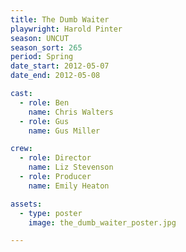 ```yaml
---
title: The Dumb Waiter
playwright: Harold Pinter
season: UNCUT
season_sort: 265
period: Spring
date_start: 2012-05-07
date_end: 2012-05-08

cast:
  - role: Ben
    name: Chris Walters
  - role: Gus
    name: Gus Miller

crew:
  - role: Director
    name: Liz Stevenson
  - role: Producer
    name: Emily Heaton

assets:
  - type: poster
    image: the_dumb_waiter_poster.jpg

---
```

